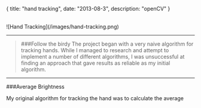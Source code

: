 {
  title: "hand tracking",
  date:   "2013-08-3",
  description: "openCV"
}

<br>
![Hand Tracking](/images/hand-tracking.png)
<br>

---

>###Follow the birdy
>The project began with a very naive algorithm for tracking hands.  While I managed to research and attempt to implement a number of different algorithms, I was unsuccessful at finding an approach that gave results as reliable as my initial algorithm.

---

###Average Brightness

My original algorithm for tracking the hand was to calculate the average 